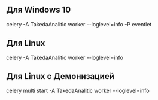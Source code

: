 ## Для Windows 10
celery -A TakedaAnalitic  worker --loglevel=info -P eventlet

## Для Linux
celery -A TakedaAnalitic  worker --loglevel=info

## Для Linux c Демонизацией
celery multi start -A TakedaAnalitic  worker --loglevel=info
